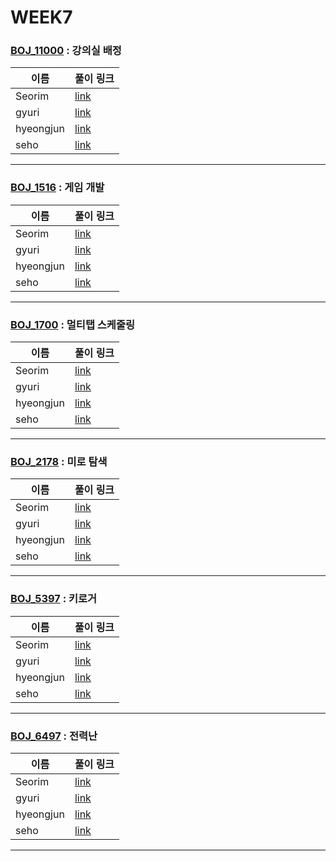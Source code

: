 # WEEK7

### [BOJ_11000](https://boj.kr/11000) : 강의실 배정

|이름|풀이 링크|
|--|--|
|Seorim| [link](BOJ11000/Seorim.java)
|gyuri| [link](BOJ11000/gyuri.py)
|hyeongjun| [link](BOJ11000/hyeongjun.cpp)
|seho| [link](BOJ11000/seho.java)
---


### [BOJ_1516](https://boj.kr/1516) : 게임 개발

|이름|풀이 링크|
|--|--|
|Seorim| [link](BOJ1516/Seorim.java)
|gyuri| [link](BOJ1516/gyuri.py)
|hyeongjun| [link](BOJ1516/hyeongjun.cpp)
|seho| [link](BOJ1516/seho.java)
---


### [BOJ_1700](https://boj.kr/1700) : 멀티탭 스케줄링

|이름|풀이 링크|
|--|--|
|Seorim| [link](BOJ1700/Seorim.java)
|gyuri| [link](BOJ1700/gyuri.py)
|hyeongjun| [link](BOJ1700/hyeongjun.cpp)
|seho| [link](BOJ1700/seho.java)
---


### [BOJ_2178](https://boj.kr/2178) : 미로 탐색

|이름|풀이 링크|
|--|--|
|Seorim| [link](BOJ2178/Seorim.java)
|gyuri| [link](BOJ2178/gyuri.py)
|hyeongjun| [link](BOJ2178/hyeongjun.cpp)
|seho| [link](BOJ2178/seho.java)
---


### [BOJ_5397](https://boj.kr/5397) : 키로거

|이름|풀이 링크|
|--|--|
|Seorim| [link](BOJ5397/Seorim.java)
|gyuri| [link](BOJ5397/gyuri.py)
|hyeongjun| [link](BOJ5397/hyeongjun.cpp)
|seho| [link](BOJ5397/seho.java)
---


### [BOJ_6497](https://boj.kr/6497) : 전력난

|이름|풀이 링크|
|--|--|
|Seorim| [link](BOJ6497/Seorim.java)
|gyuri| [link](BOJ6497/gyuri.py)
|hyeongjun| [link](BOJ6497/hyeongjun.cpp)
|seho| [link](BOJ6497/seho.java)
---
